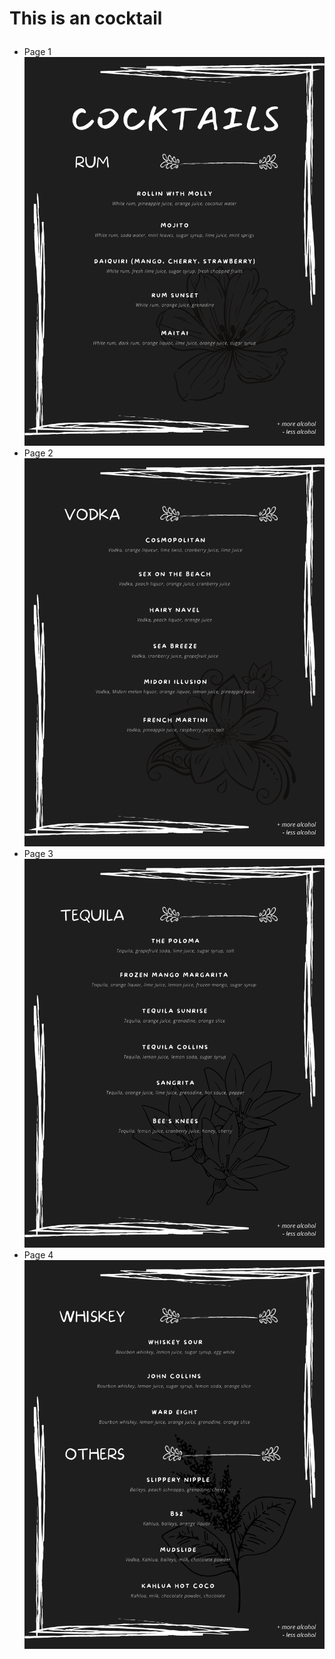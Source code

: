 # This is an cocktail <Menu>
  * Page 1
  ![GitHub Logo](https://github.com/YJDIFF/living/blob/YJDIFF-cocktails/1.png)
  * Page 2
  ![GitHub Logo](https://github.com/YJDIFF/living/blob/YJDIFF-cocktails/2.png)
  * Page 3
  ![GitHub Logo](https://github.com/YJDIFF/living/blob/YJDIFF-cocktails/3.png)
  * Page 4
  ![GitHub Logo](https://github.com/YJDIFF/living/blob/YJDIFF-cocktails/4.png)
